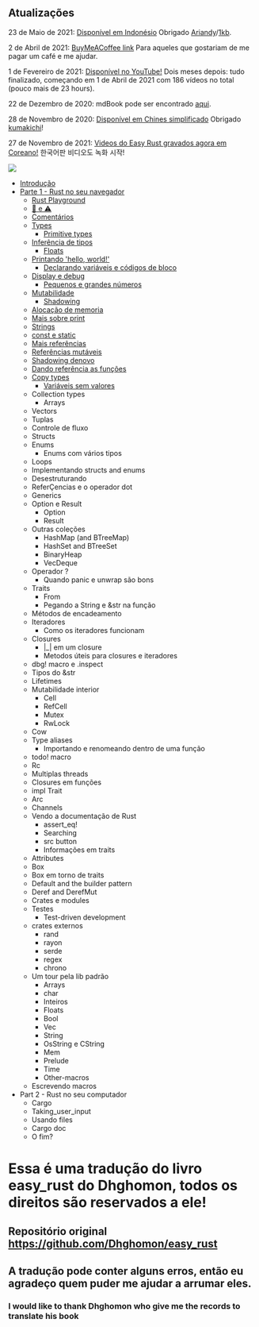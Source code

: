## Atualizações

23 de Maio de 2021: [Disponível em Indonésio](https://github.com/ariandy/easy-rust-indonesia) Obrigado [Ariandy](https://github.com/ariandy)/[1kb](https://1kilobyte.github.io/).

2 de Abril de 2021: [BuyMeACoffee link](https://www.buymeacoffee.com/mithridates) Para aqueles que gostariam de me pagar um café e me ajudar.

1 de Fevereiro de 2021: [Disponível no YouTube!](https://www.youtube.com/playlist?list=PLfllocyHVgsRwLkTAhG0E-2QxCf-ozBkk) Dois meses depois: tudo finalizado, começando em 1 de Abril de 2021 com 186 vídeos no total (pouco mais de 23 hours).

22 de Dezembro de 2020: mdBook pode ser encontrado [aqui](https://dhghomon.github.io/easy_rust).

28 de Novembro de 2020: [Disponível em Chines simplificado](https://github.com/kumakichi/easy_rust_chs) Obrigado [kumakichi](https://github.com/kumakichi)!

27 de Novembro de 2021: [Videos do Easy Rust gravados agora em Coreano!](https://www.youtube.com/watch?v=W9DO6m8JSSs&list=PLfllocyHVgsSJf1zO6k6o3SX2mbZjAqYE) 한국어판 비디오도 녹화 시작!

![](Easy_Rust_sample_image.png)

- [Introdução](https://github.com/justjapann/easy_rust_ptbr/blob/main/Introduction/introduction.md)
- [Parte 1 - Rust no seu navegador](https://github.com/justjapann/easy_rust_ptbr/blob/main/part1/browser/browser.md)
  - [Rust Playground](https://github.com/justjapann/easy_rust_ptbr/blob/main/part1/playground/playground.md)
  - [🚧 e ⚠️](https://github.com/justjapann/easy_rust_ptbr/blob/main/part1/warning/warning.md)
  - [Comentários](https://github.com/justjapann/easy_rust_ptbr/blob/main/part1/comments/comments.md)
  - [Types](https://github.com/justjapann/easy_rust_ptbr/blob/main/part1/types/types.md)
    - [Primitive types](https://github.com/justjapann/easy_rust_ptbr/blob/main/part1/types/primitive_types.md)
  - [Inferência de tipos](https://github.com/justjapann/easy_rust_ptbr/blob/main/part1/type_inference/type_inference.md)
    - [Floats](https://github.com/justjapann/easy_rust_ptbr/blob/main/part1/type_inference/float.md)
  - [Printando 'hello, world!'](https://github.com/justjapann/easy_rust_ptbr/blob/main/part1/print_helloWorld/print_hello.md)
    - [Declarando variáveis e códigos de bloco](https://github.com/justjapann/easy_rust_ptbr/blob/main/part1/print_helloWorld/variable.md)
  - [Display e debug](https://github.com/justjapann/easy_rust_ptbr/blob/main/part1/display_debug/display_debug.md)
    - [Pequenos e grandes números](https://github.com/justjapann/easy_rust_ptbr/blob/main/part1/display_debug/small_and_largest.md)
  - [Mutabilidade](https://github.com/justjapann/easy_rust_ptbr/blob/main/part1/mutability/mutability.md)
    - [Shadowing](https://github.com/justjapann/easy_rust_ptbr/blob/main/part1/mutability/shadowing.md)
  - [Alocação de memoria](https://github.com/justjapann/easy_rust_ptbr/blob/main/part1/memory/memory.md)
  - [Mais sobre print](https://github.com/justjapann/easy_rust_ptbr/blob/main/part1/prints/prints.md)
  - [Strings](https://github.com/justjapann/easy_rust_ptbr/blob/main/part1/strings/strings.md)
  - [const e static](https://github.com/justjapann/easy_rust_ptbr/blob/main/part1/const_static/const_static.md)
  - [Mais referências](https://github.com/justjapann/easy_rust_ptbr/blob/main/part1/references/more_references.md)
  - [Referências mutáveis](https://github.com/justjapann/easy_rust_ptbr/blob/main/part1/references/mutable_references.md)
  - [Shadowing denovo](https://github.com/justjapann/easy_rust_ptbr/blob/main/part1/shadowing/shadowing_again.md)
  - [Dando referência as funções](https://github.com/justjapann/easy_rust_ptbr/blob/main/part1/references/giving_reference_function.md)
  - [Copy types](https://github.com/justjapann/easy_rust_ptbr/blob/main/part1/types/copy_types.md)
    - [Variáveis sem valores](https://github.com/justjapann/easy_rust_ptbr/blob/main/part1/variables/variables_without_value.md)
  - Collection types
    - Arrays
  - Vectors
  - Tuplas
  - Controle de fluxo
  - Structs
  - Enums
    - Enums com vários tipos
  - Loops
  - Implementando structs and enums
  - Desestruturando
  - ReferÇencias e o operador dot
  - Generics
  - Option e Result
    - Option
    - Result
  - Outras coleções
    - HashMap (and BTreeMap)
    - HashSet and BTreeSet
    - BinaryHeap
    - VecDeque
  - Operador ?
    - Quando panic e unwrap são bons
  - Traits
    - From
    - Pegando a String e &str na função
  - Métodos de encadeamento
  - Iteradores
    - Como os iteradores funcionam
  - Closures
    - |\_| em um closure
    - Metodos úteis para closures e iteradores
  - dbg! macro e .inspect
  - Tipos do &str
  - Lifetimes
  - Mutabilidade interior
    - Cell
    - RefCell
    - Mutex
    - RwLock
  - Cow
  - Type aliases
    - Importando e renomeando dentro de uma função
  - todo! macro
  - Rc
  - Multiplas threads
  - Closures em funções
  - impl Trait
  - Arc
  - Channels
  - Vendo a documentação de Rust
    - assert_eq!
    - Searching
    - src button
    - Informações em traits
  - Attributes
  - Box
  - Box em torno de traits
  - Default and the builder pattern
  - Deref and DerefMut
  - Crates e modules
  - Testes
    - Test-driven development
  - crates externos
    - rand
    - rayon
    - serde
    - regex
    - chrono
  - Um tour pela lib padrão
    - Arrays
    - char
    - Inteiros
    - Floats
    - Bool
    - Vec
    - String
    - OsString e CString
    - Mem
    - Prelude
    - Time
    - Other-macros
  - Escrevendo macros
- Part 2 - Rust no seu computador
  - Cargo
  - Taking_user_input
  - Usando files
  - Cargo doc
  - O fim?

# Essa é uma tradução do livro easy_rust do Dhghomon, todos os direitos são reservados a ele!

## Repositório original https://github.com/Dhghomon/easy_rust

## A tradução pode conter alguns erros, então eu agradeço quem puder me ajudar a arrumar eles.

### I would like to thank Dhghomon who give me the records to translate his book
